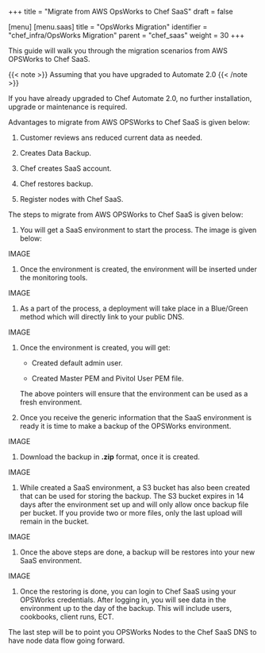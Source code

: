 +++
title = "Migrate from AWS OpsWorks to Chef SaaS"
draft = false

[menu]
  [menu.saas]
    title = "OpsWorks Migration"
    identifier = "chef_infra/OpsWorks Migration"
    parent = "chef_saas"
    weight = 30
+++

This guide will walk you through the migration scenarios from AWS OPSWorks to Chef SaaS.

{{< note >}} Assuming that you have upgraded to Automate 2.0 {{< /note >}}

If you have already upgraded to Chef Automate 2.0, no further installation, upgrade or maintenance is required.

Advantages to migrate from AWS OPSWorks to Chef SaaS is given below:

1. Customer reviews ans reduced current data as needed.

1. Creates Data Backup.

1. Chef creates SaaS account.

1. Chef restores backup.

1. Register nodes with Chef SaaS.

The steps to migrate from  AWS OPSWorks to Chef SaaS is given below:

1. You will get a SaaS environment to start the process. The image is given below:

  IMAGE

1. Once the environment is created, the environment will be inserted under the monitoring tools.

  IMAGE

1. As a part of the process, a deployment will take place in a Blue/Green method which will directly link to your public DNS.

  IMAGE

1. Once the environment is created, you will get:

    * Created default admin user.

    * Created Master PEM and Pivitol User PEM file.

    The above pointers will ensure that the environment can be used as a fresh environment.

1. Once you receive the generic information that the SaaS environment is ready it is time to make a backup of the OPSWorks environment.

  IMAGE

1. Download the backup in **.zip** format, once it is created.

  IMAGE

1. While created a SaaS environment, a S3 bucket has also been created that can be used for storing the backup. The S3 bucket expires in 14 days after the environment set up and will only allow once backup file per bucket. If you provide two or more files, only the last upload will remain in the bucket.

  IMAGE

1. Once the above steps are done, a backup will be restores into your new SaaS environment.

  IMAGE

1. Once the restoring is done, you can login to Chef SaaS using your OPSWorks credentials. After logging in, you will see data in the environment up to the day of the backup. This will include users, cookbooks, client runs, ECT.

The last step will be to point you OPSWorks Nodes to the Chef SaaS DNS to have node data flow going forward.
